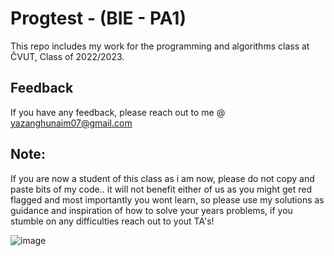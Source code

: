 # Progtest - (BIE - PA1)

This repo includes my work for the programming and algorithms class at ČVUT, Class of 2022/2023.


## Feedback

If you have any feedback, please reach out to me @ yazanghunaim07@gmail.com


## Note:
If you are now a student of this class as i am now, please do not copy and paste bits of my code.. it will not benefit either of us as you might get red flagged and most importantly you wont learn, so please use my solutions as guidance and inspiration of how to solve your years problems, if you stumble on any difficulties reach out to yout TA's!

![image](https://user-images.githubusercontent.com/87646431/218309108-4b1b81ac-a3e9-4ec5-8fe0-6a1d8539e990.png)

